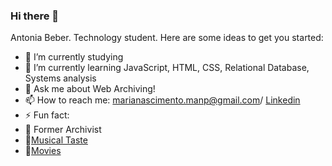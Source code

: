 ### Hi there 👋

Antonia Beber.
Technology student.
Here are some ideas to get you started:


- 🔭 I’m currently studying
- 🌱 I’m currently learning JavaScript, HTML, CSS, Relational Database, Systems analysis
- 💬 Ask me about Web Archiving!
- 📫 How to reach me: marianascimento.manp@gmail.com/ [Linkedin](www.linkedin.com/in/maria-antônia-nascimento-pinto-80a84b204)
- ⚡ Fun fact:
- 📜 Former Archivist
- 🎵[Musical Taste](https://open.spotify.com/user/21eeqghu4mqv4e2y3c4anglga?si=feea576541ca4832)
- 🎥[Movies](https://boxd.it/1mE2b)



